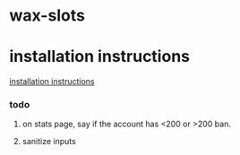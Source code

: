 # wax-slots

# installation instructions

  [installation instructions](docs/installation.md)

### todo

1. on stats page, say if the account has <200 or >200 ban.

2. sanitize inputs
